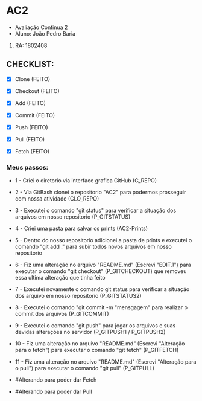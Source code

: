 # AC2
- Avaliação Continua 2 
- Aluno: João Pedro Baria
1. RA: 1802408

## CHECKLIST:
- [x] Clone (FEITO)
- [x] Checkout (FEITO)
- [x] Add (FEITO)
- [x] Commit (FEITO)
- [x] Push (FEITO) 
- [x] Pull (FEITO) 
- [x] Fetch (FEITO) 


### Meus passos:

- 1 - Criei o diretorio via interface grafica GitHub (C_REPO)
- 2 - Via GitBash clonei o repositorio "AC2" para podermos prosseguir com nossa atividade (CLO_REPO)
- 3 - Executei o comando "git status" para verificar a situação dos arquivos em nosso repositorio (P_GITSTATUS)
- 4 - Criei uma pasta para salvar os prints (AC2-Prints)
- 5 - Dentro do nosso repositorio adicionei a pasta de prints e executei o comando "git add ." para subir todos novos arquivos em nosso repositorio
- 6 - Fiz uma alteração no arquivo "README.md" (Escrevi "EDIT.1") para executar o comando "git checkout" (P_GITCHECKOUT) que removeu essa ultima alteração que tinha feito
- 7 - Executei novamente o comando git status para verificar a situação dos arquivo em nosso repositorio (P_GITSTATUS2) 
- 8 - Executei o comando "git commit -m "mensgagem" para realizar o commit dos arquivos (P_GITCOMMIT)
- 9 - Executei o comando "git push" para jogar os arquivos e suas devidas alterações no servidor (P_GITPUSH1 / P_GITPUSH2) 
- 10 - Fiz uma alteração no arquivo "README.md" (Escrevi "Alteração para o fetch") para executar o comando "git fetch" (P_GITFETCH)
- 11 - Fiz uma alteração no arquivo "README.md" (Escrevi "Alteração para o pull") para executar o comando "git pull" (P_GITPULL)



- #Alterando para poder dar Fetch
- #Alterando para poder dar Pull
